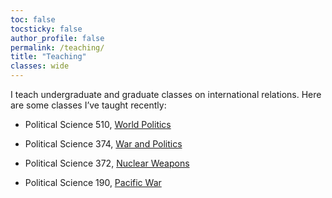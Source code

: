 ```yaml
---
toc: false
tocsticky: false
author_profile: false
permalink: /teaching/
title: "Teaching"
classes: wide
---
```


I teach undergraduate and graduate classes on international relations. Here are some classes I’ve taught recently:

* Political Science 510, [World Politics](https://www.dropbox.com/scl/fi/ii2dybewz4ijrbjgoso8j/ps510sylsp24.pdf?rlkey=bcd3x3nkshsmlspqb317ioy2u&dl=0)

* Political Science 374, [War and Politics](https://www.dropbox.com/scl/fi/v440kftsm8lhefdkn9zzi/ps374sylsp24.pdf?rlkey=rlhv9cupsxeehszg4pm1s5z68&dl=0)

* Political Science 372, [Nuclear Weapons](https://www.dropbox.com/scl/fi/2sgt03s8zw0ueqnldluei/nuc_syl_su23.pdf?rlkey=mji9i68rkz5lxjm7wxlb8dw0p&dl=0)

* Political Science 190, [Pacific War](https://www.dropbox.com/scl/fi/yy5f2wtwf1fkrmdzvgrnt/Pac_War_POLS_190_f22.pdf?rlkey=x9vawmqtk8kzkrlqqr2hjk18g&dl=0)

